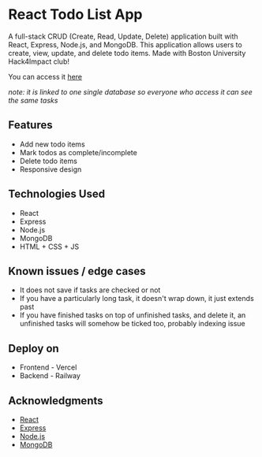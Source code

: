 # React Todo List App

A full-stack CRUD (Create, Read, Update, Delete) application built with React, Express, Node.js, and MongoDB. This application allows users to create, view, update, and delete todo items. Made with Boston University Hack4Impact club! 

You can access it [here](https://todo-list-app-zeta-liart.vercel.app/)

*note: it is linked to one single database so everyone who access it can see the same tasks*

## Features

- Add new todo items
- Mark todos as complete/incomplete
- Delete todo items
- Responsive design

## Technologies Used

- React
- Express
- Node.js
- MongoDB
- HTML + CSS + JS

## Known issues / edge cases

- It does not save if tasks are checked or not
- If you have a particularly long task, it doesn't wrap down, it just extends past
- If you have finished tasks on top of unfinished tasks, and delete it, an unfinished tasks will somehow be ticked too, probably indexing issue

## Deploy on

- Frontend - Vercel
- Backend - Railway

## Acknowledgments

- [React](https://reactjs.org/)
- [Express](https://expressjs.com/)
- [Node.js](https://nodejs.org/)
- [MongoDB](https://www.mongodb.com/)
